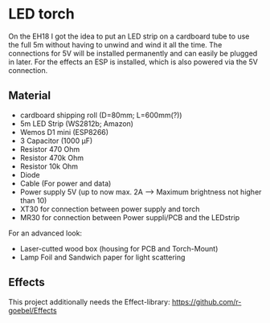 # LED torch
On the EH18 I got the idea to put an LED strip on a cardboard tube to use the full 5m without having to unwind and wind it all the time. The connections for 5V will be installed permanently and can easily be plugged in later. For the effects an ESP is installed, which is also powered via the 5V connection. 

## Material
  * cardboard shipping roll (D=80mm; L=600mm(?))
  * 5m LED Strip (WS2812b; Amazon)
  * Wemos D1 mini (ESP8266)
  * 3 Capacitor (1000 µF)
  * Resistor 470 Ohm
  * Resistor 470k Ohm
  * Resistor 10k Ohm 
  * Diode
  * Cable (For power and data)
  * Power supply 5V (up to now max. 2A --> Maximum brightness not higher than 10)
  * XT30 for connection between power supply and torch
  * MR30 for connection between Power suppli/PCB and the LEDstrip
  
  For an advanced look:
  * Laser-cutted wood box (housing for PCB and Torch-Mount)
  * Lamp Foil and Sandwich paper for light scattering

## Effects
This project additionally needs the Effect-library: https://github.com/r-goebel/Effects



